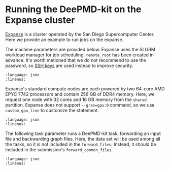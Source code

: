 # Running the DeePMD-kit on the Expanse cluster

[Expanse](https://www.sdsc.edu/support/user_guides/expanse.html) is a cluster operated by the San Diego Supercomputer Center. Here we provide an example to run jobs on the expanse.

The machine parameters are provided below. Expanse uses the SLURM workload manager for job scheduling. `remote_root` has been created in advance. It's worth metioned that we do not recommend to use the password, so [SSH keys](https://www.ssh.com/academy/ssh/key) are used instead to improve security.

```{literalinclude} ../../examples/machine/expanse.json
:language: json
:linenos:
```

Expanse's standard compute nodes are each powered by two 64-core AMD EPYC 7742 processors and contain 256 GB of DDR4 memory. Here, we request one node with 32 cores and 16 GB memory from the `shared` partition. Expanse does not support `--gres=gpu:0` command, so we use `custom_gpu_line` to customize the statement.

```{literalinclude} ../../examples/resources/expanse_cpu.json
:language: json
:linenos:
```

The following task parameter runs a DeePMD-kit task, forwarding an input file and backwarding graph files. Here, the data set will be used among all the tasks, so it is not included in the `forward_files`. Instead, it should be included in the submission's `forward_common_files`.

```{literalinclude} ../../examples/task/deepmd-kit.json
:language: json
:linenos:
```
